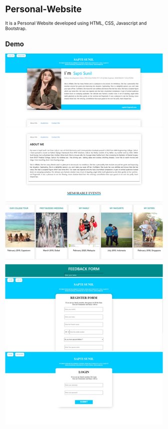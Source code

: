 # Personal-Website

It is a Personal Website developed using HTML, CSS, Javascript and Bootstrap.


## Demo

<img src="output/Output.jpg" alt="img1"/>
<img src="output/Output1.jpg" alt="img1"/>
<img src="output/Output2.jpg" alt="img1"/>
<img src="output/Output3.jpg" alt="img1"/>
<img src="output/Output4.jpg" alt="img1"/>
